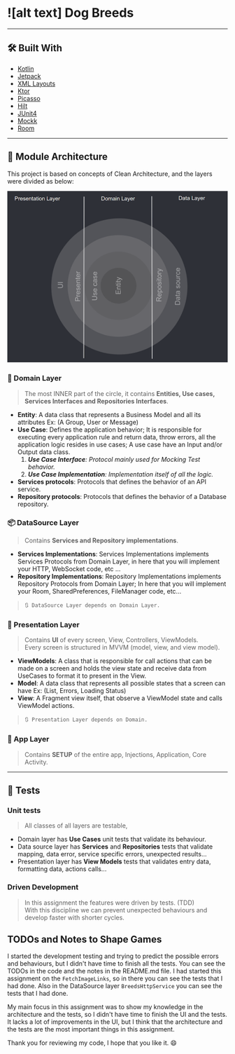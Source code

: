 #  ![alt text] Dog Breeds
------------------

## 🛠️ Built With

* [Kotlin](https://kotlinlang.org/)
* [Jetpack](https://developer.android.com/jetpack)
* [XML Layouts](https://developer.android.com/guide/topics/ui/declaring-layout)
* [Ktor](https://ktor.io/)
* [Picasso](https://github.com/square/picasso)
* [Hilt](https://dagger.dev/hilt/)
* [JUnit4](https://github.com/junit-team/junit4)
* [Mockk](https://mockk.io)
* [Room](https://developer.android.com/jetpack/androidx/releases/room)

------------------

## 📐 Module Architecture

This project is based on concepts of Clean Architecture, and the layers were divided as below:

![Presentation Chart](doc-images/domain-datasource-presentation-chart.png)

### 📖 Domain Layer

> The most INNER part of the circle, it contains **Entities, Use cases, Services Interfaces and Repositories Interfaces**.

* **Entity**: A data class that represents a Business Model and all its attributes Ex: (A Group, User or Message)
* **Use Case**: Defines the application behavior; It is responsible for executing every application rule and return data, throw errors, all the application logic resides in use cases; A use case have an Input and/or Output data class.
  1. _**Use Case Interface**: Protocol mainly used for Mocking Test behavior._
  2. _**Use Case Implementation**: Implementation itself of all the logic._
* **Services protocols**: Protocols that defines the behavior of an API service.
* **Repository protocols**: Protocols that defines the behavior of a Database repository.

### 📦 DataSource Layer

> Contains **Services and Repository implementations**.

* **Services Implementations**: Services Implementations implements Services Protocols from Domain Layer, in here that you will implement your HTTP, WebSocket code, etc ...
* **Repository Implementations**: Repository Implementations implements Repository Protocols from Domain Layer; In here that you will implement your Room, SharedPreferences, FileManager code, etc...

>`🔃 DataSource Layer depends on Domain Layer.`

### 🎨 Presentation Layer

> Contains **UI** of every screen, View, Controllers, ViewModels.<br>
> Every screen is structured in MVVM (model, view, and view model).

* **ViewModels**: A class that is responsible for call actions that can be made on a screen and holds the view state and receive data from UseCases to format it to present in the View.
* **Model**: A data class that represents all possible states that a screen can have Ex: (List, Errors, Loading Status)
* **View**: A Fragment view itself, that observe a ViewModel state and calls ViewModel actions.

>`🔃 Presentation Layer depends on Domain.`

### 🎨 App Layer

> Contains **SETUP** of the entire app, Injections, Application, Core Activity.<br>

------------------

## 🧪 Tests ##

### Unit tests
> All classes of all layers are testable,

- Domain layer has **Use Cases** unit tests that validate its behaviour.
- Data source layer has **Services** and **Repositories** tests that validate mapping, data error, service specific errors, unexpected results...
- Presentation layer has **View Models** tests that validates entry data, formatting data, actions calls...

### Driven Development
> In this assignment the features were driven by tests. (TDD) <br>
> With this discipline we can prevent unexpected behaviours and develop faster with shorter cycles.

## TODOs and Notes to Shape Games
I started the development testing and trying to predict the possible errors and behaviours, but I didn't have time to finish all the tests. 
You can see the TODOs in the code and the notes in the README.md file.
I had started this assignment on the `FetchImageLinks`, so in there you can see the tests that I had done.
Also in the DataSource layer `BreedsHttpService` you can see the tests that I had done.

My main focus in this assignment was to show my knowledge in the architecture and the tests, so I didn't have time to finish the UI and the tests.
It lacks a lot of improvements in the UI, but I think that the architecture and the tests are the most important things in this assignment.

Thank you for reviewing my code, I hope that you like it. 😄